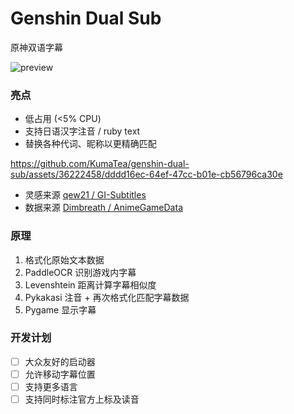 # Genshin Dual Sub

原神双语字幕

![preview](https://github.com/KumaTea/genshin-dual-sub/assets/36222458/dfb932e2-bbbd-49e6-80f7-1355dca98b3b)

### 亮点

* 低占用 (<5% CPU)
* 支持日语汉字注音 / ruby text
* 替换各种代词、昵称以更精确匹配

https://github.com/KumaTea/genshin-dual-sub/assets/36222458/dddd16ec-64ef-47cc-b01e-cb56796ca30e

* 灵感来源 [qew21 / GI-Subtitles](https://github.com/qew21/GI-Subtitles)
* 数据来源 [Dimbreath / AnimeGameData](https://gitlab.com/Dimbreath/AnimeGameData/-/tree/main/TextMap)

### 原理

1. 格式化原始文本数据
2. PaddleOCR 识别游戏内字幕
3. Levenshtein 距离计算字幕相似度
4. Pykakasi 注音 + 再次格式化匹配字幕数据
5. Pygame 显示字幕

### 开发计划

- [ ] 大众友好的启动器
- [ ] 允许移动字幕位置
- [ ] 支持更多语言
- [ ] 支持同时标注官方上标及读音
